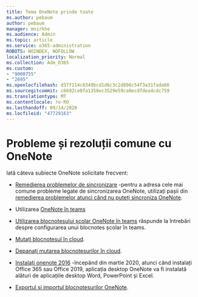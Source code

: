 ```yaml
---
title: Tema OneNote prinde toate
ms.author: pebaum
author: pebaum
manager: mnirkhe
ms.audience: Admin
ms.topic: article
ms.service: o365-administration
ROBOTS: NOINDEX, NOFOLLOW
localization_priority: Normal
ms.collection: Adm_O365
ms.custom:
- "9000755"
- "2695"
ms.openlocfilehash: d37f114c8349bcd1d6c3c2d896c54f3a31fada66
ms.sourcegitcommit: c6692ce0fa1358ec3529e59ca0ecdfdea4cdc759
ms.translationtype: MT
ms.contentlocale: ro-RO
ms.lasthandoff: 09/14/2020
ms.locfileid: "47729163"
---
```

# <a name="common-issues-and-resolutions-with-onenote"></a>Probleme și rezoluții comune cu OneNote

Iată câteva subiecte OneNote solicitate frecvent:

- [Remedierea problemelor de sincronizare](https://support.office.com/article/299495ef-66d1-448f-90c1-b785a6968d45) -pentru a adresa cele mai comune probleme legate de sincronizarea OneNote, utilizați pașii din [remedierea problemelor atunci când nu puteți sincroniza OneNote](https://support.office.com/article/Fix-issues-when-you-can-t-sync-OneNote-299495ef-66d1-448f-90c1-b785a6968d45).

- Utilizarea [OneNote în teams](https://support.microsoft.com/office/0ec78cc3-ba3b-4279-a88e-aa40af9865c2) 

- [Utilizarea blocnotesului școlar OneNote în teams](https://support.office.com/article/bd77f11f-27cd-4d41-bfbd-2b11799f1440) răspunde la întrebări despre configurarea unui blocnotes școlar în teams.

- [Mutați blocnotesul în cloud](https://support.office.com/article/d5c28b91-7b9c-45be-8f0c-529bdbba019a).

- [Depanați mutarea blocnotesurilor în cloud](https://support.office.com/article/70528107-11dc-4f3f-b695-b150059dfd78).

- [Instalați onenote 2016](https://support.office.com/article/c08068d8-b517-4464-9ff2-132cb9c45c08) -începând din martie 2020, atunci când instalați Office 365 sau Office 2019, aplicația desktop OneNote va fi instalată alături de aplicațiile desktop Word, PowerPoint și Excel.

- [Exportul și importul blocnotesurilor OneNote](https://support.office.com/article/a4b60da5-8f33-464e-b1ba-b95ce540f309).
